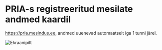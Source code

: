 # PRIA-s registreeritud mesilate andmed kaardil

https://pria.mesindus.ee, andmed uuenevad automaatselt iga 1 tunni järel.

![Ekraanipilt](https://raw.githubusercontent.com/honeymarket/pria/master/Screenshot%20from%202016-12-02%2004-04-48.png)

